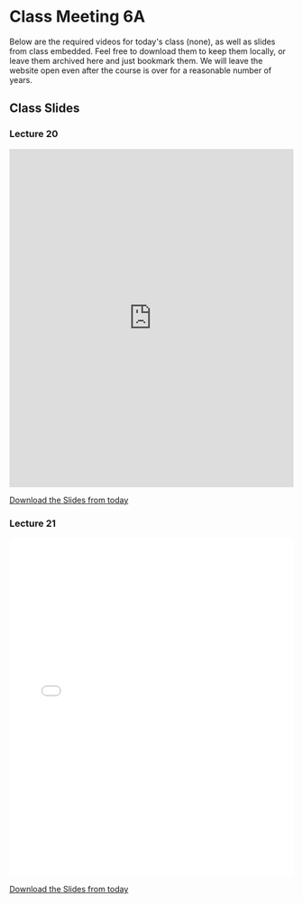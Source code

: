 # Class Meeting 6A

Below are the required videos for today's class (none), as well as slides from class embedded.
Feel free to download them to keep them locally, or leave them archived here and just bookmark them.
We will leave the website open even after the course is over for a reasonable number of years.

<!--
## Pre-lecture 18 Videos

Below are the assigned videos for Lecture 18.
 
```{dropdown} 1.  Model Interpretation Motivation
    :class-container: sd-shadow-lg
    :color: primary
    :open:

<div class="container youtube">
<iframe class="responsive-iframe" src="https://www.youtube.com/embed/xfICsGL7DXE?si=oF5pSoQ8lngfW1Xn" frameborder="0" allow="accelerometer; autoplay="0"; gyroscope; picture-in-picture; fullscreen" allowfullscreen></iframe>
</div>
```

```{dropdown} 2. Feature Importances Non-Linear Models
    :class-container: sd-shadow-lg
    :color: primary
    :open:

<div class="container youtube">
<iframe class="responsive-iframe" src="https://www.youtube.com/embed/tiSN18OmZOo?si=JED_dJ13nn_CBiES" frameborder="0" allow="accelerometer; autoplay="0"; gyroscope; picture-in-picture; fullscreen" allowfullscreen></iframe>
</div>
```
-->

## Class Slides

### Lecture 20

<div>
<iframe src="https://firasm.github.io/cpsc330-slides/slides-20.html" width="100%" height="600px" frameBorder="0"> </iframe>
</div>

[Download the Slides from today](../../files/Lec20.pdf)

### Lecture 21

<div>
<iframe src="../../files/Lec21.pdf" width="100%" height="600px" frameBorder="0"> </iframe>
</div>

[Download the Slides from today](../../files/Lec21.pdf)
